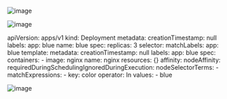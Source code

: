 ![image](https://github.com/Khushang49/90DaysofKubernetes/assets/95266353/7f2ff1bf-ac1c-496d-a5d1-1cea4c1fc9bc)

![image](https://github.com/Khushang49/90DaysofKubernetes/assets/95266353/2dfb1226-2b23-43a8-85b6-48c4d86610be)


apiVersion: apps/v1
kind: Deployment
metadata:
  creationTimestamp: null
  labels:
    app: blue
  name: blue
spec:
  replicas: 3
  selector:
    matchLabels:
      app: blue
  template:
    metadata:
      creationTimestamp: null
      labels:
        app: blue
    spec:
      containers:
      - image: nginx
        name: nginx
        resources: {}
      affinity:
        nodeAffinity:
          requiredDuringSchedulingIgnoredDuringExecution:
            nodeSelectorTerms:
            - matchExpressions:
              - key: color
                operator: In
                values:
                - blue  

![image](https://github.com/Khushang49/90DaysofKubernetes/assets/95266353/7ac6f639-1c7d-4582-8713-f8f093ebf9cf)
